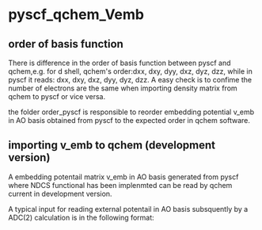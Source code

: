 # pyscf_qchem_Vemb

## order of basis function
There is difference in the order of basis function between pyscf and qchem,e.g.
for d shell, qchem's order:dxx, dxy, dyy, dxz, dyz, dzz, while in pyscf it reads:
dxx, dxy, dxz, dyy, dyz, dzz. A easy check is to confime the number of electrons are the same when importing density matrix 
from qchem to pyscf or vice versa.

the folder order_pyscf is responsible to reorder embedding potential v_emb in AO basis obtained from pyscf to the expected order in qchem software.

## importing v_emb to qchem (development version)
A embedding potentail matrix v_emb in AO basis generated from pyscf where NDCS functional has been implenmted can be read by qchem current in development version.

A typical input for reading external potentail in AO basis subsquently by a ADC(2) calculation is in the following format:

